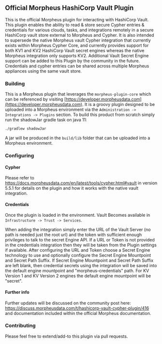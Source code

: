## Official Morpheus HashiCorp Vault Plugin

This is the official Morpheus plugin for interacting with HashiCorp Vault. This plugin enables the ability to read & store secure Cypher entries & credentials for various clouds, tasks, and integrations remotely in a secure HashiCorp vault store external to Morpheus and Cypher. It is also intended to supersede the native Morpheus vault Cypher integration that currently exists within Morpheus Cypher Core, and currently provides support for both KV1 and KV2 HashiCorp Vault secret engines whereas the native Morpheus integration only supports KV2. Additional Vault Secret Engine support can be added to this Plugin by the community in the future. Credentials and cypher entries can be shared across multiple Morpheus appliances using the same vault store.

### Building

This is a Morpheus plugin that leverages the `morpheus-plugin-core` which can be referenced by visiting [https://developer.morpheusdata.com](https://developer.morpheusdata.com). It is a groovy plugin designed to be uploaded into a Morpheus environment via the `Administration -> Integrations -> Plugins` section. To build this product from scratch simply run the shadowJar gradle task on java 11:

```bash
./gradlew shadowJar
```

A jar will be produced in the `build/lib` folder that can be uploaded into a Morpheus environment.


### Configuring

#### Cypher

Please refer to https://docs.morpheusdata.com/en/latest/tools/cypher.html#vault in version 5.5.1 for details on the plugin and how it works with the native vault integration.

#### Credentials

Once the plugin is loaded in the environment. Vault Becomes available in `Infrastructure -> Trust -> Services`.

When adding the integration simply enter the URL of the Vault Server (no path is needed just the root url) and the token with sufficient enough privileges to talk to the secret Engine API. 
If a URL or Token is not provided in the credentials integration then they will be taken from the Plugin settings if available. 
After configuring the URL and Token choose a Secret Engine technology to use and optionally configure the Secret Engine Mountpoint and Secret Path Suffix.
If Secret Engine Mountpoint and Secret Path Suffix are left blank, then credential secrets using the integration will be saved into the default engine mountpoint and "morpheus-credentials" path.
For KV Version 1 and KV Version 2 engines the default engine mountpoint will be "secret".  

#### Further info
Further updates will be discussed on the community post here: https://discuss.morpheusdata.com/t/hashicorp-vault-cypher-plugin/416 and documentation included within the official Morpheus documentation.

### Contributing
Please feel free to extend/add-to this plugin via pull requests.


